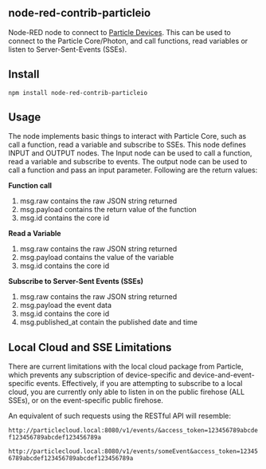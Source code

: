 node-red-contrib-particleio
---------------------------

Node-RED node to connect to [Particle Devices](https://www.particle.io/). This can be used to connect to the Particle Core/Photon, and call functions, read variables or listen to Server-Sent-Events (SSEs).

Install
-------

    npm install node-red-contrib-particleio

Usage
-----

The node implements basic things to interact with Particle Core, such as call a function, read a variable and subscribe to SSEs. This node defines INPUT and OUTPUT nodes. The Input node can be used to call a function, read a variable and subscribe to events. The output node can be used to call a function and pass an input parameter. Following are the return values:

**Function call**
 1. msg.raw contains the raw JSON string returned 
 2. msg.payload contains the return value of the function 
 3. msg.id contains the core id 

**Read a Variable**
 1. msg.raw contains the raw JSON string returned 
 2. msg.payload contains the value of the variable 
 3. msg.id contains the core id 

**Subscribe to Server-Sent Events (SSEs)**
 1. msg.raw contains the raw JSON string returned
 2. msg.payload the event data 
 3. msg.id contains the core id
 4. msg.published_at contain the published date and time


Local Cloud and SSE Limitations
-------------------------------

There are current limitations with the local cloud package from Particle, which prevents any subscription of device-specific and device-and-event-specific events. Effectively, if you are attempting to subscribe to a local cloud, you are currently only able to listen in on the public firehose (ALL SSEs), or on the event-specific public firehose.

An equivalent of such requests using the RESTful API will resemble:

`http://particlecloud.local:8080/v1/events/&access_token=123456789abcdef123456789abcdef123456789a`

`http://particlecloud.local:8080/v1/events/someEvent&access_token=123456789abcdef123456789abcdef123456789a`


